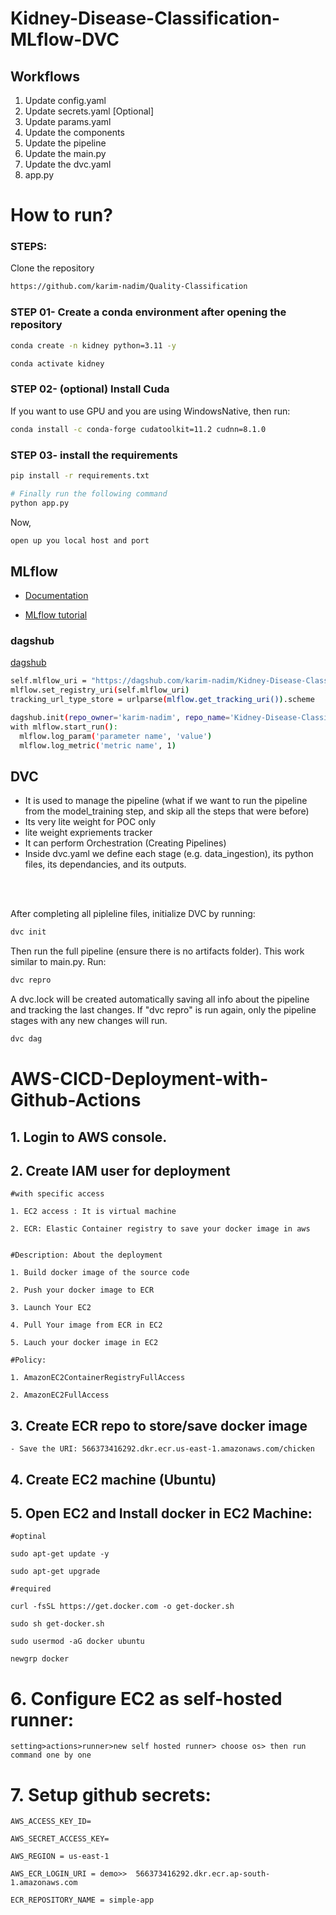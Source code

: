 # Kidney-Disease-Classification-MLflow-DVC


## Workflows

1. Update config.yaml
2. Update secrets.yaml [Optional]
3. Update params.yaml
4. Update the components
5. Update the pipeline 
6. Update the main.py
7. Update the dvc.yaml
8. app.py

# How to run?
### STEPS:

Clone the repository

```bash
https://github.com/karim-nadim/Quality-Classification
```
### STEP 01- Create a conda environment after opening the repository

```bash
conda create -n kidney python=3.11 -y
```

```bash
conda activate kidney
```

### STEP 02- (optional) Install Cuda
If you want to use GPU and you are using WindowsNative, then run:
```bash
conda install -c conda-forge cudatoolkit=11.2 cudnn=8.1.0
```

### STEP 03- install the requirements
```bash
pip install -r requirements.txt
```

```bash
# Finally run the following command
python app.py
```

Now,
```bash
open up you local host and port
```






## MLflow

- [Documentation](https://mlflow.org/docs/latest/index.html)

- [MLflow tutorial](https://youtu.be/qdcHHrsXA48?si=bD5vDS60akNphkem)


### dagshub
[dagshub](https://dagshub.com/)

```bash
self.mlflow_uri = "https://dagshub.com/karim-nadim/Kidney-Disease-Classification.mlflow"
mlflow.set_registry_uri(self.mlflow_uri)
tracking_url_type_store = urlparse(mlflow.get_tracking_uri()).scheme

dagshub.init(repo_owner='karim-nadim', repo_name='Kidney-Disease-Classification', mlflow=True)
with mlflow.start_run():
  mlflow.log_param('parameter name', 'value')
  mlflow.log_metric('metric name', 1)
```


## DVC 

 - It is used to manage the pipeline (what if we want to run the pipeline from the model_training step, and skip all the steps that were before) 
 - Its very lite weight for POC only
 - lite weight expriements tracker
 - It can perform Orchestration (Creating Pipelines)
 - Inside dvc.yaml we define each stage (e.g. data_ingestion), its python files, its dependancies, and its outputs.
<br>
<br>
 
After completing all pipleline files, initialize DVC by running:
```bash
dvc init
```
Then run the full pipeline (ensure there is no artifacts folder). This work similar to main.py. Run:
```bash
dvc repro
```
A dvc.lock will be created automatically saving all info about the pipeline and tracking the last changes. If "dvc repro" is run again, only the pipeline stages with any new changes will run.

```bash
dvc dag
```


# AWS-CICD-Deployment-with-Github-Actions

## 1. Login to AWS console.

## 2. Create IAM user for deployment

	#with specific access

	1. EC2 access : It is virtual machine

	2. ECR: Elastic Container registry to save your docker image in aws


	#Description: About the deployment

	1. Build docker image of the source code

	2. Push your docker image to ECR

	3. Launch Your EC2 

	4. Pull Your image from ECR in EC2

	5. Lauch your docker image in EC2

	#Policy:

	1. AmazonEC2ContainerRegistryFullAccess

	2. AmazonEC2FullAccess

	
## 3. Create ECR repo to store/save docker image
    - Save the URI: 566373416292.dkr.ecr.us-east-1.amazonaws.com/chicken

	
## 4. Create EC2 machine (Ubuntu) 

## 5. Open EC2 and Install docker in EC2 Machine:
	
	
	#optinal

	sudo apt-get update -y

	sudo apt-get upgrade
	
	#required

	curl -fsSL https://get.docker.com -o get-docker.sh

	sudo sh get-docker.sh

	sudo usermod -aG docker ubuntu

	newgrp docker
	
# 6. Configure EC2 as self-hosted runner:
    setting>actions>runner>new self hosted runner> choose os> then run command one by one


# 7. Setup github secrets:

    AWS_ACCESS_KEY_ID=

    AWS_SECRET_ACCESS_KEY=

    AWS_REGION = us-east-1

    AWS_ECR_LOGIN_URI = demo>>  566373416292.dkr.ecr.ap-south-1.amazonaws.com

    ECR_REPOSITORY_NAME = simple-app


